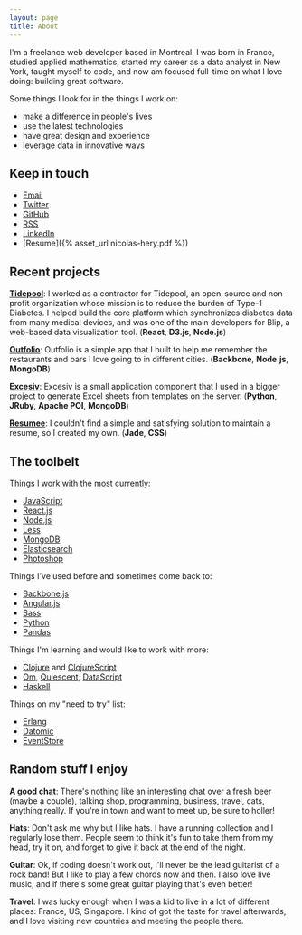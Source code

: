```yaml
---
layout: page
title: About
---
```


I'm a freelance web developer based in Montreal. I was born in France, studied applied mathematics, started my career as a data analyst in New York, taught myself to code, and now am focused full-time on what I love doing: building great software.

Some things I look for in the things I work on:

- make a difference in people's lives
- use the latest technologies
- have great design and experience
- leverage data in innovative ways

## Keep in touch

- [Email](mailto:hi@nicolashery.com)
- [Twitter](https://twitter.com/nicolas_hery)
- [GitHub](https://github.com/nicolashery)
- [RSS](/feed.xml)
- [LinkedIn](http://www.linkedin.com/in/nicolashery)
- [Resume]({% asset_url nicolas-hery.pdf %})

## Recent projects

**[Tidepool](http://tidepool.org/)**: I worked as a contractor for Tidepool, an open-source and non-profit organization whose mission is to reduce the burden of Type-1 Diabetes. I helped build the core platform which synchronizes diabetes data from many medical devices, and was one of the main developers for Blip, a web-based data visualization tool. (**React**, **D3.js**, **Node.js**)

**[Outfolio](http://outfol.io/)**: Outfolio is a simple app that I built to help me remember the restaurants and bars I love going to in different cities. (**Backbone**, **Node.js**, **MongoDB**)

**[Excesiv](https://github.com/nicolashery/excesiv)**: Excesiv is a small application component that I used in a bigger project to generate Excel sheets from templates on the server. (**Python**, **JRuby**, **Apache POI**, **MongoDB**)

**[Resumee](https://github.com/nicolashery/resumee)**: I couldn't find a simple and satisfying solution to maintain a resume, so I created my own. (**Jade**, **CSS**)

## The toolbelt

Things I work with the most currently:

- [JavaScript](http://en.wikipedia.org/wiki/JavaScript)
- [React.js](http://facebook.github.io/react/)
- [Node.js](http://nodejs.org/)
- [Less](http://lesscss.org/)
- [MongoDB](http://www.mongodb.org/)
- [Elasticsearch](http://www.elasticsearch.org/)
- [Photoshop](http://www.photoshop.com/)

Things I've used before and sometimes come back to:

- [Backbone.js](http://backbonejs.org/)
- [Angular.js](https://angularjs.org/)
- [Sass](http://sass-lang.com/)
- [Python](http://python.org/)
- [Pandas](http://pandas.pydata.org/)

Things I'm learning and would like to work with more:

- [Clojure](http://clojure.org/) and [ClojureScript](https://github.com/clojure/clojurescript)
- [Om](https://github.com/swannodette/om), [Quiescent](https://github.com/levand/quiescent), [DataScript](https://github.com/tonsky/datascript)
- [Haskell](http://www.haskell.org/haskellwiki/Haskell)

Things on my "need to try" list:

- [Erlang](http://www.erlang.org/)
- [Datomic](http://www.datomic.com/)
- [EventStore](http://geteventstore.com/)

## Random stuff I enjoy

**A good chat**: There's nothing like an interesting chat over a fresh beer (maybe a couple), talking shop, programming, business, travel, cats, anything really. If you're in town and want to meet up, be sure to holler!

**Hats**: Don't ask me why but I like hats. I have a running collection and I regularly lose them. People seem to think it's fun to take them from my head, try it on, and forget to give it back at the end of the night.

**Guitar**: Ok, if coding doesn't work out, I'll never be the lead guitarist of a rock band! But I like to play a few chords now and then. I also love live music, and if there's some great guitar playing that's even better!

**Travel**: I was lucky enough when I was a kid to live in a lot of different places: France, US, Singapore. I kind of got the taste for travel afterwards, and I love visiting new countries and meeting the people there.
